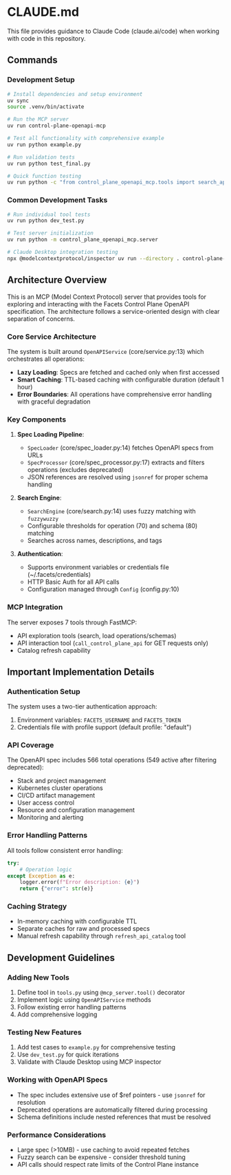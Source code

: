 # CLAUDE.md

This file provides guidance to Claude Code (claude.ai/code) when working with code in this repository.

## Commands

### Development Setup
```bash
# Install dependencies and setup environment
uv sync
source .venv/bin/activate

# Run the MCP server
uv run control-plane-openapi-mcp

# Test all functionality with comprehensive example
uv run python example.py

# Run validation tests
uv run python test_final.py

# Quick function testing
uv run python -c "from control_plane_openapi_mcp.tools import search_api_operations; print(search_api_operations('stack'))"
```

### Common Development Tasks
```bash
# Run individual tool tests
uv run python dev_test.py

# Test server initialization
uv run python -m control_plane_openapi_mcp.server

# Claude Desktop integration testing
npx @modelcontextprotocol/inspector uv run --directory . control-plane-openapi-mcp
```

## Architecture Overview

This is an MCP (Model Context Protocol) server that provides tools for exploring and interacting with the Facets Control Plane OpenAPI specification. The architecture follows a service-oriented design with clear separation of concerns.

### Core Service Architecture
The system is built around `OpenAPIService` (core/service.py:13) which orchestrates all operations:
- **Lazy Loading**: Specs are fetched and cached only when first accessed
- **Smart Caching**: TTL-based caching with configurable duration (default 1 hour)
- **Error Boundaries**: All operations have comprehensive error handling with graceful degradation

### Key Components
1. **Spec Loading Pipeline**: 
   - `SpecLoader` (core/spec_loader.py:14) fetches OpenAPI specs from URLs
   - `SpecProcessor` (core/spec_processor.py:17) extracts and filters operations (excludes deprecated)
   - JSON references are resolved using `jsonref` for proper schema handling

2. **Search Engine**:
   - `SearchEngine` (core/search.py:14) uses fuzzy matching with `fuzzywuzzy`
   - Configurable thresholds for operation (70) and schema (80) matching
   - Searches across names, descriptions, and tags

3. **Authentication**:
   - Supports environment variables or credentials file (~/.facets/credentials)
   - HTTP Basic Auth for all API calls
   - Configuration managed through `Config` (config.py:10)

### MCP Integration
The server exposes 7 tools through FastMCP:
- API exploration tools (search, load operations/schemas)
- API interaction tool (`call_control_plane_api` for GET requests only)
- Catalog refresh capability

## Important Implementation Details

### Authentication Setup
The system uses a two-tier authentication approach:
1. Environment variables: `FACETS_USERNAME` and `FACETS_TOKEN`
2. Credentials file with profile support (default profile: "default")

### API Coverage
The OpenAPI spec includes 566 total operations (549 active after filtering deprecated):
- Stack and project management
- Kubernetes cluster operations
- CI/CD artifact management
- User access control
- Resource and configuration management
- Monitoring and alerting

### Error Handling Patterns
All tools follow consistent error handling:
```python
try:
    # Operation logic
except Exception as e:
    logger.error(f"Error description: {e}")
    return {"error": str(e)}
```

### Caching Strategy
- In-memory caching with configurable TTL
- Separate caches for raw and processed specs
- Manual refresh capability through `refresh_api_catalog` tool

## Development Guidelines

### Adding New Tools
1. Define tool in `tools.py` using `@mcp_server.tool()` decorator
2. Implement logic using `OpenAPIService` methods
3. Follow existing error handling patterns
4. Add comprehensive logging

### Testing New Features
1. Add test cases to `example.py` for comprehensive testing
2. Use `dev_test.py` for quick iterations
3. Validate with Claude Desktop using MCP inspector

### Working with OpenAPI Specs
- The spec includes extensive use of $ref pointers - use `jsonref` for resolution
- Deprecated operations are automatically filtered during processing
- Schema definitions include nested references that must be resolved

### Performance Considerations
- Large spec (>10MB) - use caching to avoid repeated fetches
- Fuzzy search can be expensive - consider threshold tuning
- API calls should respect rate limits of the Control Plane instance